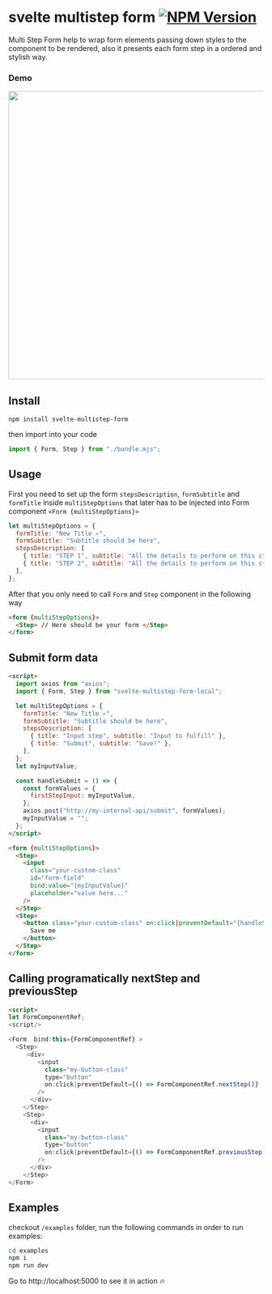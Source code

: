 # svelte multistep form [![NPM Version](https://badge.fury.io/js/svelte-multistep-form.svg?style=flat)](https://npmjs.org/package/svelte-multistep-form)

Multi Step Form help to wrap form elements passing down styles to the component to be rendered, also it presents each form step in a ordered and stylish way.

### Demo

<p align="center">
  <img width="570" src ="screen/form-demo.gif">
</p>

## Install

```
npm install svelte-multistep-form
```

then import into your code

```javascript
import { Form, Step } from "./bundle.mjs";
```

## Usage

First you need to set up the form `stepsDescription`, `formSubtitle` and `formTitle` inside `multiStepOptions` that later has to be injected into Form component `<Form {multiStepOptions}>`

```javascript
let multiStepOptions = {
  formTitle: "New Title ✍️",
  formSubtitle: "Subtitle should be here",
  stepsDescription: [
    { title: "STEP 1", subtitle: "All the details to perform on this step" },
    { title: "STEP 2", subtitle: "All the details to perform on this step" },
  ],
};
```

After that you only need to call `Form` and `Step` component in the following way

```html
<form {multiStepOptions}>
  <Step> // Here should be your form </Step>
</form>
```

## Submit form data

```html
<script>
  import axios from "axios";
  import { Form, Step } from "svelte-multistep-form-local";

  let multiStepOptions = {
    formTitle: "New Title ✍️",
    formSubtitle: "Subtitle should be here",
    stepsDescription: [
      { title: "Input step", subtitle: "Input to fulfill" },
      { title: "Submit", subtitle: "Save!" },
    ],
  };
  let myInputValue;

  const handleSubmit = () => {
    const formValues = {
      firstStepInput: myInputValue,
    };
    axios.post("http://my-internal-api/submit", formValues);
    myInputValue = "";
  };
</script>

<form {multiStepOptions}>
  <Step>
    <input
      class="your-custom-class"
      id="form-field"
      bind:value="{myInputValue}"
      placeholder="value here..."
    />
  </Step>
  <Step>
    <button class="your-custom-class" on:click|preventDefault="{handleSubmit}">
      Save me
    </button>
  </Step>
</form>
```

## Calling programatically nextStep and previousStep

```html
<script>
let FormComponentRef;
<script/>

<Form  bind:this={FormComponentRef} >
  <Step>
     <div>
        <input
          class="my-button-class"
          type="button"
          on:click|preventDefault={() => FormComponentRef.nextStep()}
        />
      </div>
    </Step>
    <Step>
      <div>
        <input
          class="my-button-class"
          type="button"
          on:click|preventDefault={() => FormComponentRef.previousStep()}
        />
      </div>
    </Step>
</Form>
```

## Examples

checkout `/examples` folder, run the following commands in order to run examples:

```bash
cd examples
npm i
npm run dev
```

Go to http://localhost:5000 to see it in action 🔥
